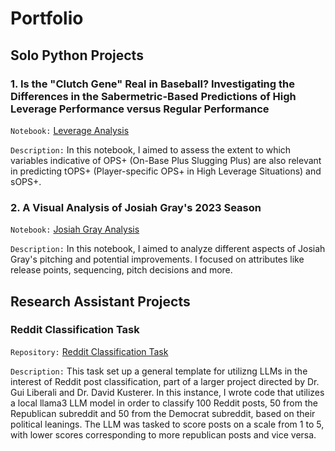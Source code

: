 # Portfolio

## Solo Python Projects

### 1. Is the "Clutch Gene" Real in Baseball? Investigating the Differences in the Sabermetric-Based Predictions of High Leverage Performance versus Regular Performance
`Notebook:` [Leverage Analysis](https://nbviewer.org/github/alexapostol095/Projects/blob/main/leverage_notebook.ipynb)

`Description:` In this notebook, I aimed to assess the extent to which variables indicative of OPS+ (On-Base Plus Slugging Plus) are also relevant in predicting tOPS+ (Player-specific OPS+ in High Leverage Situations) and sOPS+. 

### 2. A Visual Analysis of Josiah Gray's 2023 Season
`Notebook:` [Josiah Gray Analysis](https://nbviewer.org/github/alexapostol095/Projects/blob/main/josiah_analysis.ipynb)

`Description:` In this notebook, I aimed to analyze different aspects of Josiah Gray's pitching and potential improvements. I focused on attributes like release points, sequencing, pitch decisions and more. 

## Research Assistant Projects

### Reddit Classification Task

`Repository:` [Reddit Classification Task](https://github.com/alexapostol095/reddit_classification_template/tree/main)

`Description:` This task set up a general template for utilizng LLMs in the interest of Reddit post classification, part of a larger project directed by Dr. Gui Liberali and Dr. David Kusterer. In this instance, I wrote code that utilizes a local llama3 LLM model in order to classify 100 Reddit posts, 50 from the Republican subreddit and 50 from the Democrat subreddit, based on their political leanings. The LLM was tasked to score posts on a scale from 1 to 5, with lower scores corresponding to more republican posts and vice versa. 
